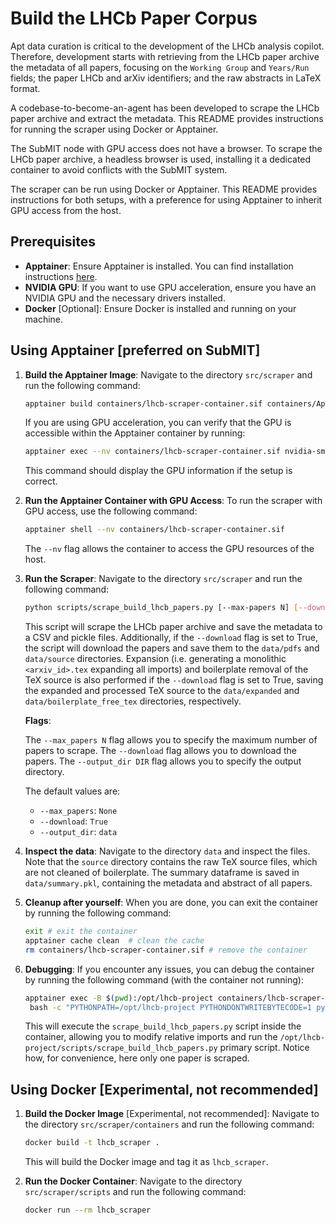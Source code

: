 # Build the LHCb Paper Corpus

Apt data curation is critical to the development of the LHCb analysis copilot. Therefore, development starts with retrieving from the LHCb paper archive the metadata of all papers, focusing on the `Working Group` and `Years/Run` fields; the paper LHCb and arXiv identifiers; and the raw abstracts in LaTeX format.

A codebase-to-become-an-agent has been developed to scrape the LHCb paper archive and extract the metadata. This README provides instructions for running the scraper using Docker or Apptainer.

The SubMIT node with GPU access does not have a browser. To scrape the LHCb paper archive, a headless browser is used, installing it a dedicated container to avoid conflicts with the SubMIT system.

The scraper can be run using Docker or Apptainer. This README provides instructions for both setups, with a preference for using Apptainer to inherit GPU access from the host.


## Prerequisites

- **Apptainer**: Ensure Apptainer is installed. You can find installation instructions [here](https://apptainer.org/docs/user/quickstart.html).
- **NVIDIA GPU**: If you want to use GPU acceleration, ensure you have an NVIDIA GPU and the necessary drivers installed.
- **Docker** [Optional]: Ensure Docker is installed and running on your machine.

## Using Apptainer [preferred on SubMIT]

1. **Build the Apptainer Image**:
   Navigate to the directory `src/scraper` and run the following command:

   ```bash
   apptainer build containers/lhcb-scraper-container.sif containers/Apptainer.def
   ```

   If you are using GPU acceleration, you can verify that the GPU is accessible within the Apptainer container by running:

   ```bash
   apptainer exec --nv containers/lhcb-scraper-container.sif nvidia-smi
   ```

   This command should display the GPU information if the setup is correct.


2. **Run the Apptainer Container with GPU Access**:
   To run the scraper with GPU access, use the following command:

   ```bash
   apptainer shell --nv containers/lhcb-scraper-container.sif
   ```

   The `--nv` flag allows the container to access the GPU resources of the host.

3. **Run the Scraper**:
   Navigate to the directory `src/scraper` and run the following command:

   ```bash
   python scripts/scrape_build_lhcb_papers.py [--max-papers N] [--download] [--output-dir DIR]
   ```

   This script will scrape the LHCb paper archive and save the metadata to a CSV and pickle files. Additionally, if the `--download` flag is set to True, the script will download the papers and save them to the `data/pdfs` and `data/source` directories. Expansion (i.e. generating a monolithic `<arxiv_id>.tex` expanding all imports) and boilerplate removal of the TeX source is also performed if the `--download` flag is set to True, saving the expanded and processed TeX source to the `data/expanded` and `data/boilerplate_free_tex` directories, respectively.

   **Flags**:

   The `--max_papers N` flag allows you to specify the maximum number of papers to scrape. The `--download` flag allows you to download the papers. The `--output_dir DIR` flag allows you to specify the output directory.

   The default values are:
   - `--max_papers`: `None`
   - `--download`: `True`
   - `--output_dir`: `data`

4. **Inspect the data**:
   Navigate to the directory `data` and inspect the files. Note that the `source` directory contains the raw TeX source files, which are not cleaned of boilerplate. The summary dataframe is saved in `data/summary.pkl`, containing the metadata and abstract of all papers.

5. **Cleanup after yourself**:
   When you are done, you can exit the container by running the following command:

   ```bash
   exit # exit the container
   apptainer cache clean  # clean the cache
   rm containers/lhcb-scraper-container.sif # remove the container
   ```

6. **Debugging**:
   If you encounter any issues, you can debug the container by running the following command (with the container not running):

   ```bash
   apptainer exec -B $(pwd):/opt/lhcb-project containers/lhcb-scraper-container.sif \
    bash -c "PYTHONPATH=/opt/lhcb-project PYTHONDONTWRITEBYTECODE=1 python /opt/lhcb-project/scripts/scrape_build_lhcb_papers.py -n 1"
   ```

   This will execute the `scrape_build_lhcb_papers.py` script inside the container, allowing you to modify relative imports and run the `/opt/lhcb-project/scripts/scrape_build_lhcb_papers.py` primary script. Notice how, for convenience, here only one paper is scraped.

## Using Docker [Experimental, not recommended]

1. **Build the Docker Image** [Experimental, not recommended]:
   Navigate to the directory `src/scraper/containers` and run the following command:

   ```bash
   docker build -t lhcb_scraper .
   ```

   This will build the Docker image and tag it as `lhcb_scraper`.

2. **Run the Docker Container**:
   Navigate to the directory `src/scraper/scripts` and run the following command:

   ```bash
   docker run --rm lhcb_scraper
   ```

